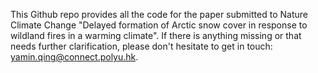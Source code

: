 This Github repo provides all the code for the paper submitted to Nature Climate Change "Delayed formation of Arctic snow cover in response to wildland fires in a warming climate". If there is anything missing or that needs further clarification, please don't hesitate to get in touch: yamin.qing@connect.polyu.hk.
